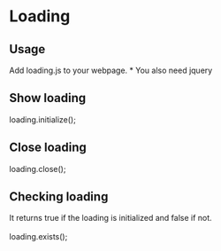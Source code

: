 <h1>Loading</h1>
<h2>Usage</h2>
<p>Add loading.js to your webpage. * You also need jquery</p>
<h2>Show loading</h2>
<p>loading.initialize();</p>
<h2>Close loading</h2>
<p>loading.close();</p>
<h2>Checking loading</h2>
<p>It returns true if the loading is initialized and false if not.<br /><br />loading.exists();</p>
